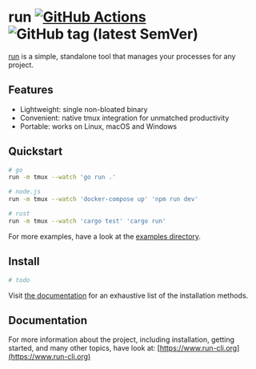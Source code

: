 # run [![GitHub Actions](https://github.com/aymericbeaumet/run/actions/workflows/ci.yml/badge.svg)](https://github.com/aymericbeaumet/run/actions/workflows/ci.yml) ![GitHub tag (latest SemVer)](https://img.shields.io/github/v/tag/aymericbeaumet/run-cli?label=version)

[run](https://github.com/aymericbeaumet/run) is a simple, standalone tool that manages your processes for any project.

## Features

- Lightweight: single non-bloated binary
- Convenient: native tmux integration for unmatched productivity
- Portable: works on Linux, macOS and Windows

## Quickstart

```bash
# go
run -m tmux --watch 'go run .'

# node.js
run -m tmux --watch 'docker-compose up' 'npm run dev'

# rust
run -m tmux --watch 'cargo test' 'cargo run'
```

For more examples, have a look at the [examples directory](./examples).

## Install

```bash
# todo
```

Visit [the documentation](https://www.run-cli.org/installation) for an exhaustive list of the installation methods.

## Documentation

For more information about the project, including installation, getting started, and many other topics, have look at: [https://www.run-cli.org](https://www.run-cli.org)
